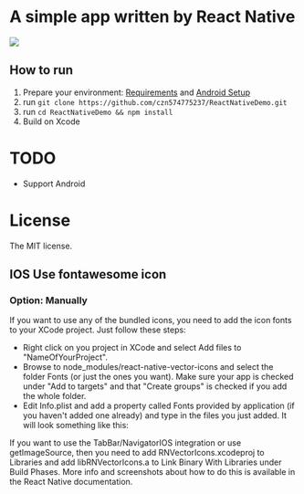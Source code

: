 # A simple app written by React Native
![](./assert/dashboard.png)

## How to run
1. Prepare your environment: [Requirements](http://facebook.github.io/react-native/docs/getting-started.html#requirements) and [Android Setup](http://facebook.github.io/react-native/docs/android-setup.html)
2. run `git clone https://github.com/czn574775237/ReactNativeDemo.git`
3. run `cd ReactNativeDemo && npm install`
4. Build on Xcode

# TODO
* Support Android


# License
The MIT license.

## IOS Use fontawesome icon
### Option: Manually

If you want to use any of the bundled icons, you need to add the icon fonts to your XCode project. Just follow these steps:

* Right click on you project in XCode and select Add files to "NameOfYourProject".
* Browse to node_modules/react-native-vector-icons and select the folder Fonts (or just the ones you want). Make sure your app is checked under "Add to targets" and that "Create groups" is checked if you add the whole folder.
* Edit Info.plist and add a property called Fonts provided by application (if you haven't added one already) and type in the files you just added. It will look something like this:

If you want to use the TabBar/NavigatorIOS integration or use getImageSource, then you need to add RNVectorIcons.xcodeproj to Libraries and add libRNVectorIcons.a to Link Binary With Libraries under Build Phases. More info and screenshots about how to do this is available in the React Native documentation.
